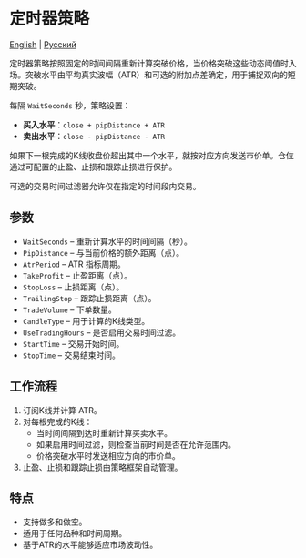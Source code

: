 # 定时器策略
[English](README.md) | [Русский](README_ru.md)

定时器策略按照固定的时间间隔重新计算突破价格，当价格突破这些动态阈值时入场。突破水平由平均真实波幅（ATR）和可选的附加点差确定，用于捕捉双向的短期突破。

每隔 `WaitSeconds` 秒，策略设置：
- **买入水平**：`close + pipDistance + ATR`
- **卖出水平**：`close - pipDistance - ATR`

如果下一根完成的K线收盘价超出其中一个水平，就按对应方向发送市价单。仓位通过可配置的止盈、止损和跟踪止损进行保护。

可选的交易时间过滤器允许仅在指定的时间段内交易。

## 参数
- `WaitSeconds` – 重新计算水平的时间间隔（秒）。
- `PipDistance` – 与当前价格的额外距离（点）。
- `AtrPeriod` – ATR 指标周期。
- `TakeProfit` – 止盈距离（点）。
- `StopLoss` – 止损距离（点）。
- `TrailingStop` – 跟踪止损距离（点）。
- `TradeVolume` – 下单数量。
- `CandleType` – 用于计算的K线类型。
- `UseTradingHours` – 是否启用交易时间过滤。
- `StartTime` – 交易开始时间。
- `StopTime` – 交易结束时间。

## 工作流程
1. 订阅K线并计算 ATR。
2. 对每根完成的K线：
   - 当时间间隔到达时重新计算买卖水平。
   - 如果启用时间过滤，则检查当前时间是否在允许范围内。
   - 价格突破水平时发送相应方向的市价单。
3. 止盈、止损和跟踪止损由策略框架自动管理。

## 特点
- 支持做多和做空。
- 适用于任何品种和时间周期。
- 基于ATR的水平能够适应市场波动性。
